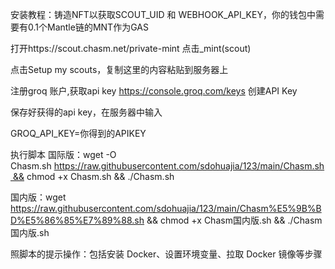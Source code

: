 安装教程：铸造NFT以获取SCOUT_UID 和 WEBHOOK_API_KEY，你的钱包中需要有0.1个Mantle链的MNT作为GAS

打开https://scout.chasm.net/private-mint
点击_mint(scout)

点击Setup my scouts，复制这里的内容粘贴到服务器上

注册groq 账户,获取api key
https://console.groq.com/keys
创建API Key

保存好获得的api key，在服务器中输入

GROQ_API_KEY=你得到的APIKEY



执行脚本 
国际版：wget -O Chasm.sh https://raw.githubusercontent.com/sdohuajia/123/main/Chasm.sh && chmod +x Chasm.sh && ./Chasm.sh

国内版：wget https://raw.githubusercontent.com/sdohuajia/123/main/Chasm%E5%9B%BD%E5%86%85%E7%89%88.sh && chmod +x Chasm国内版.sh && ./Chasm国内版.sh

照脚本的提示操作：包括安装 Docker、设置环境变量、拉取 Docker 镜像等步骤
